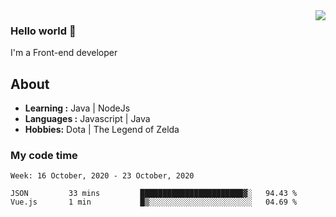 <img align='right' src="https://github-readme-stats.vercel.app/api?username=jumodada&show_icons=true&theme=vue">

### Hello world 👋

I'm a Front-end developer 
    
## About
-  **Learning :** Java | NodeJs
-  **Languages :** Javascript | Java
-  **Hobbies:** Dota | The Legend of Zelda

### My code time

<!--START_SECTION:waka-->
```text
Week: 16 October, 2020 - 23 October, 2020

JSON         33 mins         ███████████████████████▓░   94.43 % 
Vue.js       1 min           █▒░░░░░░░░░░░░░░░░░░░░░░░   04.69 % 
```
<!--END_SECTION:waka-->
